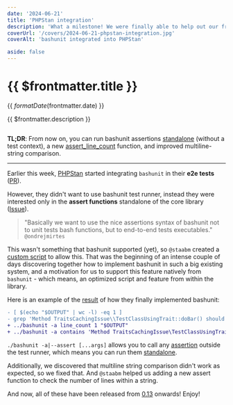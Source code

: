 ```yaml
---
date: '2024-06-21'
title: 'PHPStan integration'
description: 'What a milestone! We were finally able to help out our friends from PHPStan. They started integrating bashunit in their end-to-end tests, which ended up creating a new feature, adding new assertions and improving multiline string comparisons.'
coverUrl: '/covers/2024-06-21-phpstan-integration.jpg'
coverAlt: 'bashunit integrated into PHPStan'

aside: false
---
```


# {{ $frontmatter.title }}

<time>{{ $formatDate($frontmatter.date) }}</time>

{{ $frontmatter.description }}

<img :src="$frontmatter.coverUrl" :alt="$frontmatter.coverAlt" width="100%">

**TL;DR**: From now on, you can run bashunit assertions [standalone](/standalone) (without a test context), a new [assert_line_count](/assertions#assert-line-count) function, and improved multiline-string comparison.

---

Earlier this week, [PHPStan](https://phpstan.org/) started integrating `bashunit` in their **e2e tests** ([PR](https://github.com/phpstan/phpstan-src/pull/3160)).

However, they didn't want to use bashunit test runner, instead they were interested only in the **assert functions** standalone of the core library ([Issue](https://github.com/TypedDevs/bashunit/issues/257)).

> "Basically we want to use the nice assertions syntax of bashunit not to unit tests bash functions, but to end-to-end tests executables." `@ondrejmirtes`

This wasn't something that bashunit supported (yet), so `@staabm` created a [custom script](https://github.com/phpstan/phpstan-src/pull/3160#discussion_r1641646749) to allow this. That was the beginning of an intense couple of days discovering together how to implement bashunit in such a big existing system, and a motivation for us to support this feature natively from `bashunit` - which means, an optimized script and feature from within the library.

Here is an example of the [result](https://github.com/phpstan/phpstan-src/pull/3160/files#diff-194218c48b9a0cdd03974145733804c2d992ca818529fe2fa69a501d8b5b1cc3L197) of how they finally implemented bashunit:

```diff
- [ $(echo "$OUTPUT" | wc -l) -eq 1 ]
- grep 'Method TraitsCachingIssue\\TestClassUsingTrait::doBar() should return stdClass but returns Exception.' <<< "$OUTPUT"
+ ../bashunit -a line_count 1 "$OUTPUT"
+ ../bashunit -a contains 'Method TraitsCachingIssue\TestClassUsingTrait::doBar() should return stdClass but returns Exception.' "$OUTPUT"
```

`./bashunit -a|--assert [...args]` allows you to call any [assertion](/assertions) outside the test runner, which means you can run them [standalone](/standalone).

Additionally, we discovered that multiline string comparison didn't work as expected, so we fixed that. And `@staabm` helped us adding a new assert function to check the number of lines within a string.

And now, all of these have been released from [0.13](https://github.com/TypedDevs/bashunit/releases) onwards! Enjoy!
